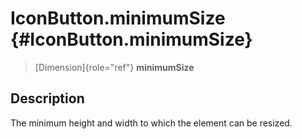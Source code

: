 IconButton.minimumSize {#IconButton.minimumSize}
======================

> [Dimension]{role="ref"} **minimumSize**

Description
-----------

The minimum height and width to which the element can be resized.
